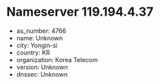 # Nameserver 119.194.4.37

* as_number: 4766
* name: Unknown
* city: Yongin-si
* country: KR
* organization: Korea Telecom
* version: Unknown
* dnssec: Unknown
